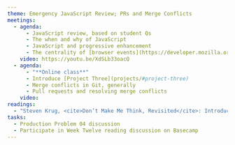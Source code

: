 ```yaml
---
theme: Emergency JavaScript Review; PRs and Merge Conflicts
meetings:
  - agenda:
      - JavaScript review, based on student Qs
      - The when and why of JavaScript
      - JavaScript and progressive enhancement
      - The centrality of [browser events](https://developer.mozilla.org/en-US/docs/Web/Events)
    video: https://youtu.be/XdSLb33oacQ
  - agenda:
      - "**Online class**"
      - Introduce [Project Three](projects/#project-three)
      - Merge conflicts in Git, generally
      - Pull requests and resolving merge conflicts
    video:
readings:
  - "Steven Krug, <cite>Don’t Make Me Think, Revisited</cite>: Introduction, Chapters&nbsp;1–8"
tasks:
  - Production Problem 04 discussion
  - Participate in Week Twelve reading discussion on Basecamp
---
```

